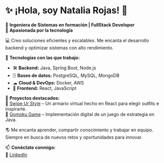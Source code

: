 # ✨ ¡Hola, soy Natalia Rojas! 🚀  
🔹 **Ingeniera de Sistemas en formación | FullStack Developer**  
🔹 **Apasionada por la tecnología**  

💻 Creo soluciones eficientes y escalables. Me encanta el desarrollo backend y optimizar sistemas con alto rendimiento.  

🌟 **Tecnologías con las que trabajo:**  
- 🛠 **Backend:** Java, Spring Boot, Node.js  
- 🗄 **Bases de datos:** PostgreSQL, MySQL, MongoDB  
- ☁ **Cloud & DevOps:** Docker, AWS  
- 🎨 **Frontend:** React, JavaScript  

🚀 **Proyectos destacados:**  
🔹 [Swipe Ur Style](#) – Un armario virtual hecho en React para elegir outfits e inspirarte.  
🔹 [Gomoku Game](#) – Implementación digital de un juego de estrategia en Java.  

🌎 Me encanta aprender, compartir conocimiento y trabajar en equipo. Siempre en busca de nuevos retos y oportunidades para innovar.  

📫 **Conéctate conmigo:**  
🔗 [LinkedIn](https://www.linkedin.com/in/laura-natalia-rojas-robayo-a061b2305/)


